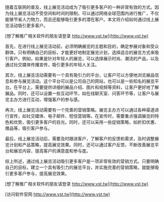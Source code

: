 随着互联网的普及，线上展览活动成为了吸引更多客户的一种非常有效的方式。因为线上展览活动不受空间和时间的限制，可以通过网络全球范围内进行推广，不仅能够节省人力物力，而且还能够吸引更多的潜在客户。本文将介绍如何通过线上展览活动吸引更多客户。

[想了解推广相关软件的朋友请登录 http://www.vst.tw](http://www.vst.tw)

首先，在进行线上展览活动前，必须明确展览的主题和目的，确定参展对象和受众群体。只有明确自己的目标，才能更好地制定展览计划，选择适合的展览方式来吸引客户。例如，如果是针对年轻人的展览，可以选择展示时尚、潮流的产品，以及通过社交媒体传播宣传，吸引更多的年轻人关注。

其次，线上展览活动需要有一个具有吸引力的平台，让客户可以方便地浏览展品信息和参与展览活动。这个平台可以是公司自己的网站，也可以是一些知名的展览平台。在平台上，需要提供详细的展品介绍、图片和视频等资料，让客户更好地了解展品。同时，还可以设置一些互动环节，如在线聊天室、问答环节等，让客户与展览主办方进行互动，增强客户的参与感。

再次，线上展览活动需要有一个完善的营销策略。展览主办方可以通过各种渠道进行宣传，如社交媒体、电子邮件、短信营销等。在宣传时，需要重点强调展览的特色和优势，吸引更多客户的目光。同时，还可以采用一些促销策略，如折扣优惠、赠品等，吸引客户参与。

最后，线上展览活动后，需要及时跟进客户，了解客户的反馈和需求，及时调整展览计划和产品策略，提高展览效果。同时，还可以通过客户反馈，不断改善展览平台和展览内容，提高客户的满意度和参与度。

综上所述，通过线上展览活动吸引更多客户是一项非常有效的营销方式。只要明确自己的目标，建立一个具有吸引力的展览平台，并实施完善的营销策略，就能够吸引更多客户参与，提高展览效果。

[想了解推广相关软件的朋友请登录 http://www.vst.tw](http://www.vst.tw)


[访问软件官网 http://www.vst.tw](http://www.vst.tw)
